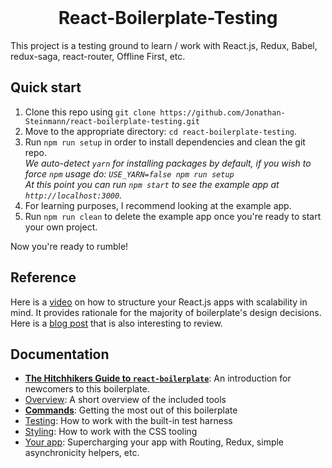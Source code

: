 <br />
<div align="center"><H1>React-Boilerplate-Testing</H1></div>
<div align="left">This project is a testing ground to learn / work with React.js, Redux, Babel, redux-saga, react-router, Offline First, etc.</div>

## Quick start

1. Clone this repo using `git clone https://github.com/Jonathan-Steinmann/react-boilerplate-testing.git`
2. Move to the appropriate directory: `cd react-boilerplate-testing`.<br />
3. Run `npm run setup` in order to install dependencies and clean the git repo.<br />
   *We auto-detect `yarn` for installing packages by default, if you wish to force `npm` usage do: `USE_YARN=false npm run setup`*<br />
   *At this point you can run `npm start` to see the example app at `http://localhost:3000`.*
4. For learning purposes, I recommend looking at the example app.
5. Run `npm run clean` to delete the example app once you're ready to start your own project.  

Now you're ready to rumble!

## Reference

Here is a <a href="https://vimeo.com/168648012">video</a> on how to structure your React.js apps with scalability in mind. It provides rationale for the majority of boilerplate's design decisions.
<br />
Here is a <a href="https://www.smashingmagazine.com/2016/09/how-to-scale-react-applications/">blog post</a> that is also interesting to review.

## Documentation

- [**The Hitchhikers Guide to `react-boilerplate`**](docs/general/introduction.md): An introduction for newcomers to this boilerplate.
- [Overview](docs/general): A short overview of the included tools
- [**Commands**](docs/general/commands.md): Getting the most out of this boilerplate
- [Testing](docs/testing): How to work with the built-in test harness
- [Styling](docs/css): How to work with the CSS tooling
- [Your app](docs/js): Supercharging your app with Routing, Redux, simple
  asynchronicity helpers, etc.
